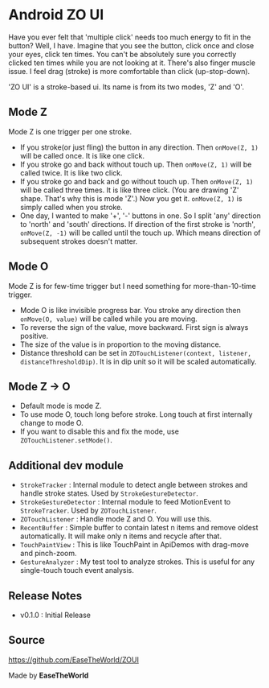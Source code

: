 Android ZO UI
===========================

Have you ever felt that 'multiple click' needs too much energy to fit in the button?
Well, I have. Imagine that you see the button, click once and close your eyes, click ten times.
You can't be absolutely sure you correctly clicked ten times while you are not looking at it.
There's also finger muscle issue. I feel drag (stroke) is more comfortable than click (up-stop-down). 

'ZO UI' is a stroke-based ui. Its name is from its two modes, 'Z' and 'O'.

Mode Z
------
Mode Z is one trigger per one stroke.
- If you stroke(or just fling) the button in any direction. Then `onMove(Z, 1)` will be called once. It is like one click.
- If you stroke go and back without touch up. Then `onMove(Z, 1)` will be called twice. It is like two click.
- If you stroke go and back and go without touch up. Then `onMove(Z, 1)` will be called three times. It is like three click.
  (You are drawing 'Z' shape. That's why this is mode 'Z'.) Now you get it. `onMove(Z, 1)` is simply called when you stroke.
- One day, I wanted to make '+', '-' buttons in one. So I split 'any' direction to 'north' and 'south' directions.
  If direction of the first stroke is 'north', `onMove(Z, -1)` will be called until the touch up. Which means direction of subsequent strokes doesn't matter.

Mode O
------
Mode Z is for few-time trigger but I need something for more-than-10-time trigger.
- Mode O is like invisible progress bar. You stroke any direction then `onMove(O, value)` will be called while you are moving.
- To reverse the sign of the value, move backward. First sign is always positive.
- The size of the value is in proportion to the moving distance.
- Distance threshold can be set in `ZOTouchListener(context, listener, distanceThresholdDip)`. It is in dip unit so it will be scaled automatically.

Mode Z -> O
----------
- Default mode is mode Z.
- To use mode O, touch long before stroke. Long touch at first internally change to mode O.
- If you want to disable this and fix the mode, use `ZOTouchListener.setMode()`.

Additional dev module
---------------------
- `StrokeTracker` : Internal module to detect angle between strokes and handle stroke states. Used by `StrokeGestureDetector`.
- `StrokeGestureDetector` : Internal module to feed MotionEvent to `StrokeTracker`. Used by `ZOTouchListener`.
- `ZOTouchListener` : Handle mode Z and O. You will use this.
- `RecentBuffer` : Simple buffer to contain latest n items and remove oldest automatically. It will make only n items and recycle after that.
- `TouchPaintView` : This is like TouchPaint in ApiDemos with drag-move and pinch-zoom.
- `GestureAnalyzer` : My test tool to analyze strokes. This is useful for any single-touch touch event analysis.

Release Notes
-------------
- v0.1.0 : Initial Release

Source
------
https://github.com/EaseTheWorld/ZOUI

Made by **EaseTheWorld**